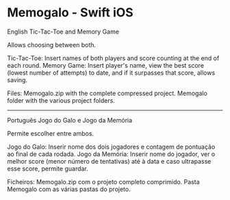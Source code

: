 # Memogalo - Swift iOS

English
  Tic-Tac-Toe and Memory Game
  
  Allows choosing between both.
  
  Tic-Tac-Toe: Insert names of both players and score counting at the end of each round.
  Memory Game: Insert player's name, view the best score (lowest number of attempts) to date, and if it surpasses that score, allows saving.
  
  Files:
    Memogalo.zip with the complete compressed project.
    Memogalo folder with the various project folders.
    
---------------------------------------------------------------------------------------------------------------------------------------------------------------------------------------------------

Português
  Jogo do Galo e Jogo da Memória
  
  Permite escolher entre ambos.
  
  Jogo do Galo: Inserir nome dos dois jogadores e contagem de pontuação ao final de cada rodada.
  Jogo da Memória: Inserir nome do jogador, ver o melhor score (menor número de tentativas) até à data e caso ultrapasse esse score, permite guardar.
  
  Ficheiros: 
    Memogalo.zip com o projeto completo comprimido.
    Pasta Memogalo com as várias pastas do projeto.
